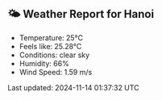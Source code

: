 <!-- WEATHER-START -->
## 🌤 Weather Report for Hanoi

- Temperature: 25°C
- Feels like: 25.28°C
- Conditions: clear sky
- Humidity: 66%
- Wind Speed: 1.59 m/s

Last updated: 2024-11-14 01:37:32 UTC
<!-- WEATHER-END -->

